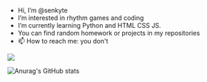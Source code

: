 - Hi, I’m @senkyte
- I’m interested in rhythm games and coding
- I’m currently learning Python and HTML CSS JS.
- You can find random homework or projects in my repositories
- 📫 How to reach me: you don't

![](https://github.com/senkyte/senkyte/blob/main/test.gif)

![Anurag's GitHub stats](https://github-readme-stats.vercel.app/api?username=senkyte&show_icons=true&theme=dracula)
